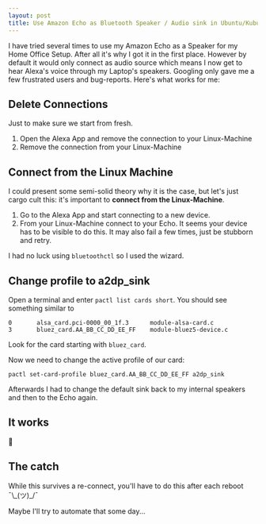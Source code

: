 ```yaml
---
layout: post
title: Use Amazon Echo as Bluetooth Speaker / Audio sink in Ubuntu/Kubuntu 18.10
---
```


I have tried several times to use my Amazon Echo as a Speaker for my Home Office Setup. After all it's why I got it in the first place. However by default it would only connect as audio source which means I now get to hear Alexa's voice through my Laptop's speakers. Googling only gave me a few frustrated users and bug-reports. Here's what works for me:

## Delete Connections

Just to make sure we start from fresh.
1. Open the Alexa App and remove the connection to your Linux-Machine
1. Remove the connection from your Linux-Machine

## Connect from the Linux Machine

I could present some semi-solid theory why it is the case, but let's just cargo cult this: it's important to **connect from the Linux-Machine**.

1. Go to the Alexa App and start connecting to a new device.
2. From your Linux-Machine connect to your Echo. It seems your device has to be visible to do this. It may also fail a few times, just be stubborn and retry.

I had no luck using `bluetoothctl` so I used the wizard.

## Change profile to a2dp_sink

Open a terminal and enter `pactl list cards short`. You should see something similar to
```
0       alsa_card.pci-0000_00_1f.3      module-alsa-card.c
3       bluez_card.AA_BB_CC_DD_EE_FF    module-bluez5-device.c
```

Look for the card starting with `bluez_card`.

Now we need to change the active profile of our card:

```
pactl set-card-profile bluez_card.AA_BB_CC_DD_EE_FF a2dp_sink
```

Afterwards I had to change the default sink back to my internal speakers and then to the Echo again.

## It works

:tada:


## The catch

While this survives a re-connect, you'll have to do this after each reboot  ¯\\\_(ツ)\_/¯

Maybe I'll try to automate that some day...
